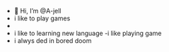 - 👋 Hi, I’m @A-jell
- i like to play games
-
- i like to learning new language
-i like playing game
- i alwys ded in bored doom

<!---
A-jell/A-jell is a ✨ special ✨ repository because its `README.md` (this file) appears on your GitHub profile.
You can click the Preview link to take a look at your changes.
--->
